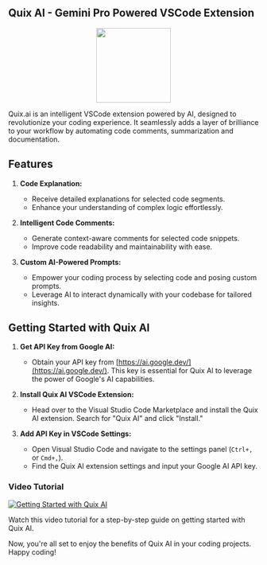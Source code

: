 ## Quix AI - Gemini Pro Powered VSCode Extension

<div align=center >
<img width="150px" src="https://github.com/Bhavik-ag/Quix.ai/assets/73033511/316e9e44-b79a-4395-a40e-2ca9df7bfdc4"/>
</div>

Quix.ai is an intelligent VSCode extension powered by AI, designed to revolutionize your coding experience. It seamlessly adds a layer of brilliance to your workflow by automating code comments, summarization and documentation. 

## Features

1. **Code Explanation:**
   - Receive detailed explanations for selected code segments.
   - Enhance your understanding of complex logic effortlessly.

2. **Intelligent Code Comments:**
   - Generate context-aware comments for selected code snippets.
   - Improve code readability and maintainability with ease.

3. **Custom AI-Powered Prompts:**
   - Empower your coding process by selecting code and posing custom prompts.
   - Leverage AI to interact dynamically with your codebase for tailored insights.

## Getting Started with Quix AI

1. **Get API Key from Google AI:**
   - Obtain your API key from [https://ai.google.dev/](https://ai.google.dev/). This key is essential for Quix AI to leverage the power of Google's AI capabilities.

2. **Install Quix AI VSCode Extension:**
   - Head over to the Visual Studio Code Marketplace and install the Quix AI extension. Search for "Quix AI" and click "Install."

3. **Add API Key in VSCode Settings:**

   - Open Visual Studio Code and navigate to the settings panel (`Ctrl+,` or `Cmd+,`).
   - Find the Quix AI extension settings and input your Google AI API key.
  
### Video Tutorial

[![Getting Started with Quix AI](https://github.com/Bhavik-ag/Quix.ai/assets/73033511/fcf996ce-761f-4458-88e3-ae896af97278)](https://github.com/Bhavik-ag/Quix.ai/assets/73033511/c0437ea8-3e86-4662-9e7e-d7c02316bebb)


Watch this video tutorial for a step-by-step guide on getting started with Quix AI.

Now, you're all set to enjoy the benefits of Quix AI in your coding projects. Happy coding!

